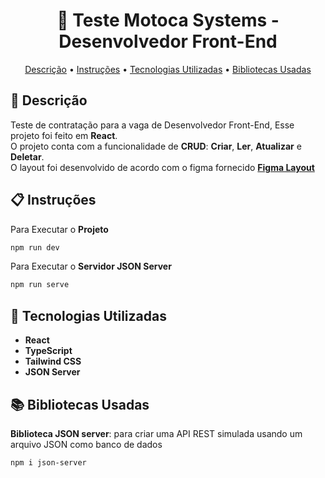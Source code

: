 <h1 align="center" style="font-weight: bold;"> 📝 Teste Motoca Systems - Desenvolvedor Front-End</h1>
<p align="center">
 <a href="#description">Descrição</a> • 
  <a href="#Instructions">Instruções</a> •
  <a href="#stacks">Tecnologias Utilizadas</a> •
   <a href="#libs">Bibliotecas Usadas</a>
</p>

<h2 id="description">📌 Descrição</h2>

Teste de contratação para a vaga de Desenvolvedor Front-End, Esse projeto foi feito em **React**. 
<br>
O projeto conta com a funcionalidade de **CRUD**: **Criar**, **Ler**, **Atualizar** e **Deletar**.
<br>
O layout foi desenvolvido de acordo com o figma fornecido **[Figma Layout](https://www.figma.com/design/YqufsjX9hR7Qzk9mM359fH/Teste-Motoca-Systems?node-id=0-1&t=cMNbEIgJ2wKOufTm-1)**

<h2 id="Instructions">📋 Instruções</h2>

Para Executar o **Projeto**

```bash
npm run dev
```

Para Executar o **Servidor JSON Server**
```bash
npm run serve
```

<h2 id="stacks">🚀 Tecnologias Utilizadas</h2>

- **React**
- **TypeScript**
- **Tailwind CSS**
- **JSON Server**


<h2 id="libs">📚 Bibliotecas Usadas</h2>

**Biblioteca JSON server**: para criar uma API REST simulada usando um arquivo JSON como banco de dados

```bash
npm i json-server
```

